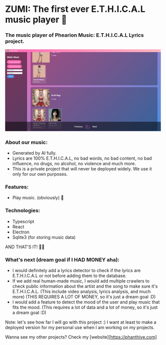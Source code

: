 # ZUMI: The first ever E.T.H.I.C.A.L music player 🌸
### The music player of Phearion Music: E.T.H.I.C.A.L Lyrics project.

![img.png](img.png)

### About our music:
- Generated by AI fully.
- Lyrics are 100% E.T.H.I.C.A.L, no bad words, no bad content, no bad influence, no drugs, no alcohol, no violence and much more.
- This is a private project that will never be deployed widely. We use it only for our own purposes.

### Features:
- Play music. (obviously) 🎃

### Technologies:
- Typescript
- React
- Electron 
- Sqlite3 (for storing music data)

AND THAT'S IT! 🌈✨


### What's next (dream goal if I HAD MONEY aha):
- I would definitely add a lyrics detector to check if the lyrics are E.T.H.I.C.A.L or not before adding them to the database.
- If we add real human-made music, I would add multiple crawlers to check public information about the artist and the song to make sure it's E.T.H.I.C.A.L. (This include video analysis, lyrics analysis, and much more) (THIS REQUIRES A LOT OF MONEY, so it's just a dream goal :D)
- I would add a feature to detect the mood of the user and play music that fits the mood. (This requires a lot of data and a lot of money, so it's just a dream goal :D)

Note: let's see how far I will go with this project :) I want at least to make a deployed version for my personal use when I am working on my projects.


Wanna see my other projects? Check my [website][https://phanthive.com]